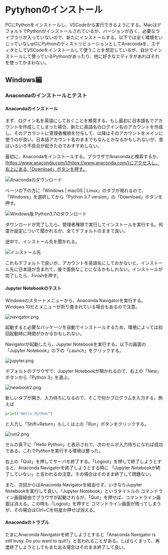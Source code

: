 # Pytyhonのインストール

PCにPythonをインストールし、VSCodeから実行できるようにする。MacはデフォルトでPythonがインストールされているが、バージョンが古く、必要なライブラリが入っていないので、新たにインストールする。以下では全く環境をいじっていないpCにPythonのディストリビューションとしてAnacondaを、エディタとしてVSCodeをインストールして使うことを想定しているが、自分でインストールして使っているPythonがあったり、他に好きなエディタがあればそれを使ってかまわない。

## Windows編

### Anacondaのインストールとテスト

#### Anacondaのインストール

まず、ログイン名を英語にしておくことを推奨する。もし最初に日本語名でアカウントを作成してしまった場合、新たに英語名のログイン名のアカウントを作成し、そのアカウントに管理者権限を付与して、以降はそのアカウントをメインに使うのが良い。日本語アカウント名のままでもなんとかなるかもしれないが、昔はいろいろ不具合が起きたのでおすすめしない。

最初に、Anacondaをインストールする。ブラウザでAnacondaと検索するか、[https://www.anaconda.com/](https://www.anaconda.com/)にアクセスし、右上にある「Download」ボタンを押す。

![Anacondaのダウンロード](fig/anaconda_download.png)

ページの下の方に「Windows | macOS | Linux」のタブが現れるので、「Windows」を選択してから「Python 3.7 version」の「Download」ボタンを押す。

![Windows版 Python3.7のダウンロード](fig/windows_download.png)

ダウンロードが完了したら、管理者権限で実行してインストールを実行する。何度か設定について聞かれるが、全てデフォルトのままで良い。

途中で、インストール先を聞かれる。

![インストール先](fig/install_path.png)

これもデフォルトで良いが、アカウントを英語名にしておかないと、インストール先に日本語が含まれて、後で面倒なことになるかもしれない。インストールが完了したら、Finishを押す。

#### Jupyter Notebookのテスト

Windowsのスタートメニューから、Anaconda Navigatorを実行する。Windows 10だとメニューが折り畳まれている場合もあるので注意。

![navigator.png](fig/navigator.png)

起動すると必要なパッケージを自動でインストールするため、環境によっては初回起動時に時間がかかるかもしれない。

Navigatorが起動したら、Jupyter Notebookを実行する。以下の画面の「Jupyter Notebook」の下の「Launch」をクリックする。

![jupyter.png](fig/jupyter.png)

デフォルトのブラウザで、Jupyter Notebookが開かれるので、右上の「New」ボタンから「Python 3」を選ぶ。

![newbook2.png](fig/newbook2.png)

新しいタブが開き、入力待ちになるので、そこで何かプログラムを入力する。例えば

```py
print("Hello Python")
```

と入力し「Shift+Return」もしくは上の「Run」ボタンをクリックする。

![run2.png](fig/run2.png)

セルの真下に「Hello Python」と表示されて、次のセルが入力待ちになれば成功である。これでPythonを実行する環境は整った。

右上の「Quit」を押してサーバを終了する。「Logout」を押して終了しようとすると、Anaconda Navigatorを終了しようとする時に
「Jupyter Notebookが終了していない」と言われるの注意。その場合はそのまま終了して問題ない。

また、次回からはAnaconda Navigatorを経由せず、いきなりJupyter Notebookを実行して良い。「Jupyter Notebook」というタイトルの
コマンドライン画面経由でブラウザが起動されるが、「Quit」を押せば、コマンドライン画面は消える。この時も「Logout」を押すと
コマンドライン画面が残ってしまうが、その場合はCtrl+Cを何度か押せば消える。

#### Anacondaのトラブル

たまにAnaconda Navigatorを終了しようとすると「Anaconda Navigator is still busy. Do you want to quit?」と言われることがある。しばらくまって、再度終了しようとしてもまた出る場合はそのまま終了して良い。
